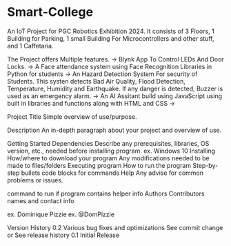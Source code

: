 # Smart-College
An IoT Project for PGC Robotics Exhibition 2024. 
It consists of 3 Floors, 1 Building for Parking, 1 small Building For Microcontrollers and other stuff, and 1 Caffetaria. 


The Project offers Multiple features.
-> Blynk App To Control LEDs And Door Locks. 
-> A Face attendance system using Face Recognition Libraries in Python for students
-> An Hazard Detection System For security of Students. This systen detects Bad Air Quality, Flood Detection, Temperature, Humidity and Earthquake. If any danger is detected, Buzzer is used as an emergency alarm.
-> An AI Assitant build using JavaScript using built in libraries and functions along with HTML and CSS
->

Project Title
Simple overview of use/purpose.

Description
An in-depth paragraph about your project and overview of use.

Getting Started
Dependencies
Describe any prerequisites, libraries, OS version, etc., needed before installing program.
ex. Windows 10
Installing
How/where to download your program
Any modifications needed to be made to files/folders
Executing program
How to run the program
Step-by-step bullets
code blocks for commands
Help
Any advise for common problems or issues.

command to run if program contains helper info
Authors
Contributors names and contact info

ex. Dominique Pizzie
ex. @DomPizzie

Version History
0.2
Various bug fixes and optimizations
See commit change or See release history
0.1
Initial Release
